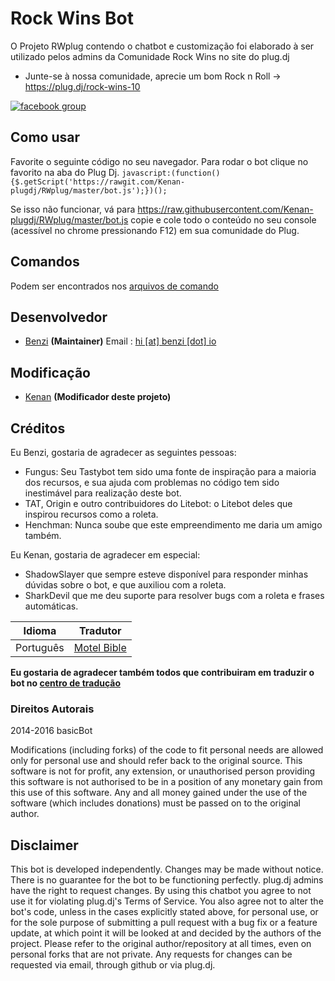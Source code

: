 # Rock Wins Bot
 O Projeto RWplug contendo o chatbot e customização foi elaborado à ser utilizado pelos admins da Comunidade Rock Wins no site do plug.dj
* Junte-se à nossa comunidade, aprecie um bom Rock n Roll -> https://plug.dj/rock-wins-10

[![facebook group](https://img.shields.io/badge/facebook-group-3b5998.svg?style=flat)](http://bit.ly/2cxnE6a)

Como usar
------
 Favorite o seguinte código no seu navegador. Para rodar o bot clique no favorito na aba do Plug Dj. `javascript:(function(){$.getScript('https://rawgit.com/Kenan-plugdj/RWplug/master/bot.js');})();` 

 Se isso não funcionar, vá para https://raw.githubusercontent.com/Kenan-plugdj/RWplug/master/bot.js copie e cole todo o conteúdo no seu console (acessível no chrome pressionando F12) em sua comunidade do Plug.

Comandos
------
Podem ser encontrados nos [arquivos de comando](https://github.com/Kenan-plugdj/RWplug/blob/master/commands.md)

Desenvolvedor
----------
 - [Benzi](https://github.com/Benzi) __(Maintainer)__
Email : [hi [at] benzi [dot] io](mailto:hi@benzi.io)

Modificação
----------
 - [Kenan](https://github.com/Kenan-plugdj) __(Modificador deste projeto)__ 

Créditos
--------

Eu Benzi, gostaria de agradecer as seguintes pessoas:

- Fungus: Seu Tastybot tem sido uma fonte de inspiração para a maioria dos recursos, e sua ajuda com problemas no código tem sido inestimável para realização deste bot.
- TAT, Origin e outro contribuidores do Litebot: o Litebot deles que inspirou recursos como a roleta.
- Henchman: Nunca soube que este empreendimento me daria um amigo também.

Eu Kenan, gostaria de agradecer em especial: 

- ShadowSlayer que sempre esteve disponível para responder minhas dúvidas sobre o bot, e que auxiliou com a roleta.
- SharkDevil que me deu suporte para resolver bugs com a roleta e frases automáticas. 

|Idioma | Tradutor|
|:------:|:---------:|
|Português|[Motel Bible](https://github.com/motelbible)|

__Eu gostaria de agradecer também todos que contribuiram em traduzir o bot no [centro de tradução](https://basicbot.oneskyapp.com/admin/collaborators)__

### Direitos Autorais

2014-2016 basicBot

Modifications (including forks) of the code to fit personal needs are allowed only for personal use and should refer back to the original source.
This software is not for profit, any extension, or unauthorised person providing this software is not authorised to be in a position of any monetary gain from this use of this software. Any and all money gained under the use of the software (which includes donations) must be passed on to the original author.


Disclaimer
----------

This bot is developed independently. Changes may be made without notice. There is no guarantee for the bot to be functioning perfectly.
plug.dj admins have the right to request changes.
By using this chatbot you agree to not use it for violating plug.dj's Terms of Service.
You also agree not to alter the bot's code, unless in the cases explicitly stated above, for personal use, or for the sole purpose of submitting a pull request with a bug fix or a feature update, at which point it will be looked at and decided by the authors of the project.
Please refer to the original author/repository at all times, even on personal forks that are not private.
Any requests for changes can be requested via email, through github or via plug.dj.
